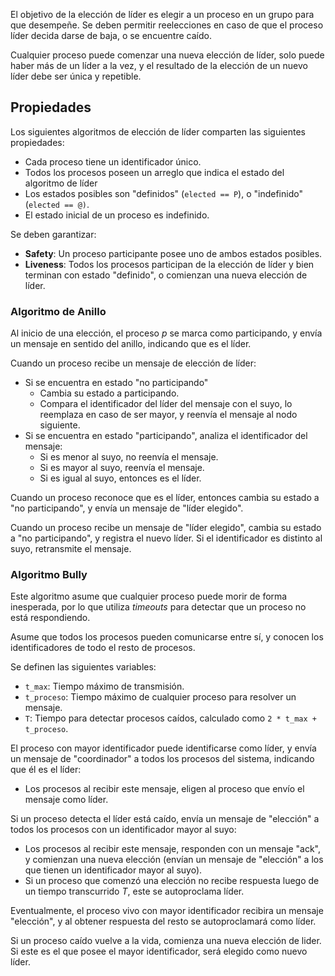 El objetivo de la elección de líder es elegir a un proceso en un grupo para que desempeñe. Se deben permitir reelecciones en caso de que el proceso líder decida darse de baja, o se encuentre caído.

Cualquier proceso puede comenzar una nueva elección de líder, solo puede haber más de un líder a la vez, y el resultado de la elección de un nuevo líder debe ser única y repetible.

## Propiedades

Los siguientes algoritmos de elección de líder comparten las siguientes propiedades:

- Cada proceso tiene un identificador único.
- Todos los procesos poseen un arreglo que indica el estado del algoritmo de líder
- Los estados posibles son "definidos" (`elected == P`), o "indefinido" (`elected == @)`.
- El estado inicial de un proceso es indefinido.

Se deben garantizar:

- **Safety**: Un proceso participante posee uno de ambos estados posibles.
- **Liveness**: Todos los procesos participan de la elección de líder y bien terminan con estado "definido", o comienzan una nueva elección de líder.

### Algoritmo de Anillo

Al inicio de una elección, el proceso $p$ se marca como participando, y envía un mensaje en sentido del anillo, indicando que es el líder.

Cuando un proceso recibe un mensaje de elección de líder:

- Si se encuentra en estado "no participando"
	- Cambia su estado a participando.
	- Compara el identificador del líder del mensaje con el suyo, lo reemplaza en caso de ser mayor, y reenvía el mensaje al nodo siguiente.
- Si se encuentra en estado "participando", analiza el identificador del mensaje:
	- Si es menor al suyo, no reenvía el mensaje.
	- Si es mayor al suyo, reenvía el mensaje.
	- Si es igual al suyo, entonces es el líder.

Cuando un proceso reconoce que es el líder, entonces cambia su estado a "no participando", y envía un mensaje de "líder elegido".

Cuando un proceso recibe un mensaje de "líder elegido", cambia su estado a "no participando", y registra el nuevo líder. Si el identificador es distinto al suyo, retransmite el mensaje.

### Algoritmo Bully

Este algoritmo asume que cualquier proceso puede morir de forma inesperada, por lo que utiliza *timeouts* para detectar que un proceso no está respondiendo.

Asume que todos los procesos pueden comunicarse entre sí, y conocen los identificadores de todo el resto de procesos.

Se definen las siguientes variables:

- `t_max`: Tiempo máximo de transmisión.
- `t_proceso`: Tiempo máximo de cualquier proceso para resolver un mensaje.
- `T`: Tiempo para detectar procesos caídos, calculado como `2 * t_max + t_proceso`.

El proceso con mayor identificador puede identificarse como líder, y envía un mensaje de "coordinador" a todos los procesos del sistema, indicando que él es el líder:

- Los procesos al recibir este mensaje, eligen al proceso que envío el mensaje como líder.

Si un proceso detecta el líder está caído, envía un mensaje de "elección" a todos los procesos con un identificador mayor al suyo:

- Los procesos al recibir este mensaje, responden con un mensaje "ack", y comienzan una nueva elección (envían un mensaje de "elección" a los que tienen un identificador mayor al suyo).
- Si un proceso que comenzó una elección no recibe respuesta luego de un tiempo transcurrido $T$, este se autoproclama líder.

Eventualmente, el proceso vivo con mayor identificador recibira un mensaje "elección", y al obtener respuesta del resto se autoproclamará como líder.

Si un proceso caído vuelve a la vida, comienza una nueva elección de lider. Si este es el que posee el mayor identificador, será elegido como nuevo líder.
